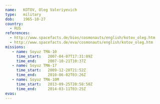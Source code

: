 ```yaml
---
name:	KOTOV, Oleg Valeriyevich 
type:	military
dob:	1965-10-27
country:
  - RUS
references:
  - http://www.spacefacts.de/bios/cosmonauts/english/kotov_oleg.htm
  - http://www.spacefacts.de/eva/cosmonauts/english/kotov_oleg.htm
missions:
   - name: Soyuz TMA-10
     time_start:   2007-04-07T17:31:09Z
     time_end:     2007-10-21T10:37Z
   - name: Soyuz TMA-17
     time_start:   2009-12-20T21:52Z
     time_end:     2010-06-02T03:26Z
   - name: Soyuz TMA-10M
     time_start:   2013-09-25T20:58:50Z
     time_end:     2014-03-11T03:25Z
evas:
---
```

